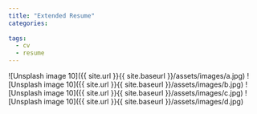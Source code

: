 ```yaml
---
title: "Extended Resume"
categories:
 
tags:
  - cv
  - resume
---
```


![Unsplash image 10]({{ site.url }}{{ site.baseurl }}/assets/images/a.jpg)
![Unsplash image 10]({{ site.url }}{{ site.baseurl }}/assets/images/b.jpg)
![Unsplash image 10]({{ site.url }}{{ site.baseurl }}/assets/images/c.jpg)
![Unsplash image 10]({{ site.url }}{{ site.baseurl }}/assets/images/d.jpg)

